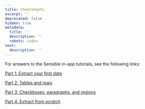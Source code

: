 ```yaml
---
title: Cheatsheets
excerpt: ''
deprecated: false
hidden: true
metadata:
  title: ''
  description: ''
  robots: index
next:
  description: ''
---
```

For answers to the Sensible in-app tutorials, see the following links:

[Part 1: Extract your first data](doc:cheat-1)

[Part 2: Tables and rows](doc:cheat-2)

[Part 3: Checkboxes, paragraphs, and regions](doc:cheat-3)

[Part 4: Extract from scratch](doc:cheat-4)
